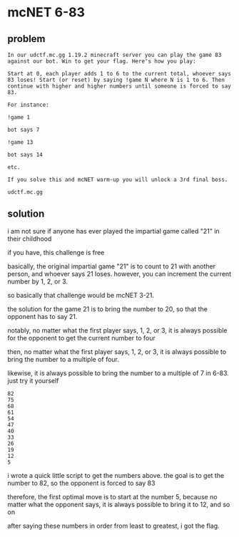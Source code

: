 # mcNET 6-83

## problem

```
In our udctf.mc.gg 1.19.2 minecraft server you can play the game 83 against our bot. Win to get your flag. Here's how you play:

Start at 0, each player adds 1 to 6 to the current total, whoever says 83 loses! Start (or reset) by saying !game N where N is 1 to 6. Then continue with higher and higher numbers until someone is forced to say 83.

For instance:

!game 1

bot says 7

!game 13

bot says 14

etc.

If you solve this and mcNET warm-up you will unlock a 3rd final boss.

udctf.mc.gg
```

## solution

i am not sure if anyone has ever played the impartial game called "21" in their childhood

if you have, this challenge is free

basically, the original impartial game "21" is to count to 21 with another person, and whoever says 21 loses. however, you can increment the current number by 1, 2, or 3.

so basically that challenge would be mcNET 3-21.

the solution for the game 21 is to bring the number to 20, so that the opponent has to say 21.

notably, no matter what the first player says, 1, 2, or 3, it is always possible for the opponent to get the current number to four

then, no matter what the first player says, 1, 2, or 3, it is always possible to bring the number to a multiple of four.

likewise, it is always possible to bring the number to a multiple of 7 in 6-83. just try it yourself

```
82
75
68
61
54
47
40
33
26
19
12
5
```

i wrote a quick little script to get the numbers above. the goal is to get the number to 82, so the opponent is forced to say 83

therefore, the first optimal move is to start at the number 5, because no matter what the opponent says, it is always possible to bring it to 12, and so on

after saying these numbers in order from least to greatest, i got the flag.
